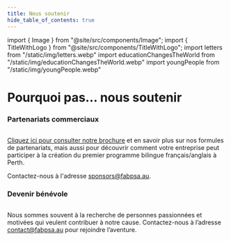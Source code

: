 ```yaml
---
title: Nous soutenir
hide_table_of_contents: true
---
```


import { Image } from "@site/src/components/Image";
import { TitleWithLogo } from "@site/src/components/TitleWithLogo";
import letters from "/static/img/letters.webp"
import educationChangesTheWorld from "/static/img/educationChangesTheWorld.webp"
import youngPeople from "/static/img/youngPeople.webp"

<TitleWithLogo>

# Pourquoi pas… nous soutenir

</TitleWithLogo>

### Partenariats commerciaux

<Image src={educationChangesTheWorld} alt="" width={232} height={160} />

[Cliquez ici pour consulter notre brochure](/supporting-us/brochure) et en savoir plus sur nos formules de partenariats, mais aussi pour découvrir comment votre entreprise peut participer à la création du premier programme bilingue français/anglais à Perth.

Contactez-nous à l'adresse [sponsors@fabpsa.au](mailto:sponsors@fabpsa.au).

### Devenir bénévole

<Image src={youngPeople} alt="" width={350} height={234} />

Nous sommes souvent à la recherche de personnes passionnées et motivées qui veulent contribuer à notre cause. Contactez-nous à l’adresse [contact@fabpsa.au](mailto:contact@fabpsa.au) pour rejoindre l’aventure.
